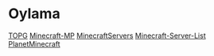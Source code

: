 # Oylama

[TOPG](https://topg.org/minecraft-servers/server-422299) [Minecraft-MP](https://minecraft-mp.com/server/290387/vote/) [MinecraftServers](https://minecraftservers.org/vote/585327) [Minecraft-Server-List](https://minecraft-server-list.com/server/485434/vote/) [PlanetMinecraft](https://www.planetminecraft.com/server/mc-sc-riber-games-revolutionary-latest-hub-server-with-cross-platform-support-and-unique-game-modes-without-p2w-skin-on-items-since-2015/vote/)

